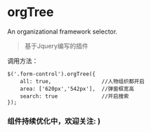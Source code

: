 # orgTree
An organizational framework selector.

> 基于Jquery编写的插件

调用方法：

	$('.form-control').orgTree({
        all: true,                //人物组织都开启
        area: ['620px','542px'],  //弹窗框宽高
        search: true              //开启搜索
	});


### 组件持续优化中，欢迎关注: )